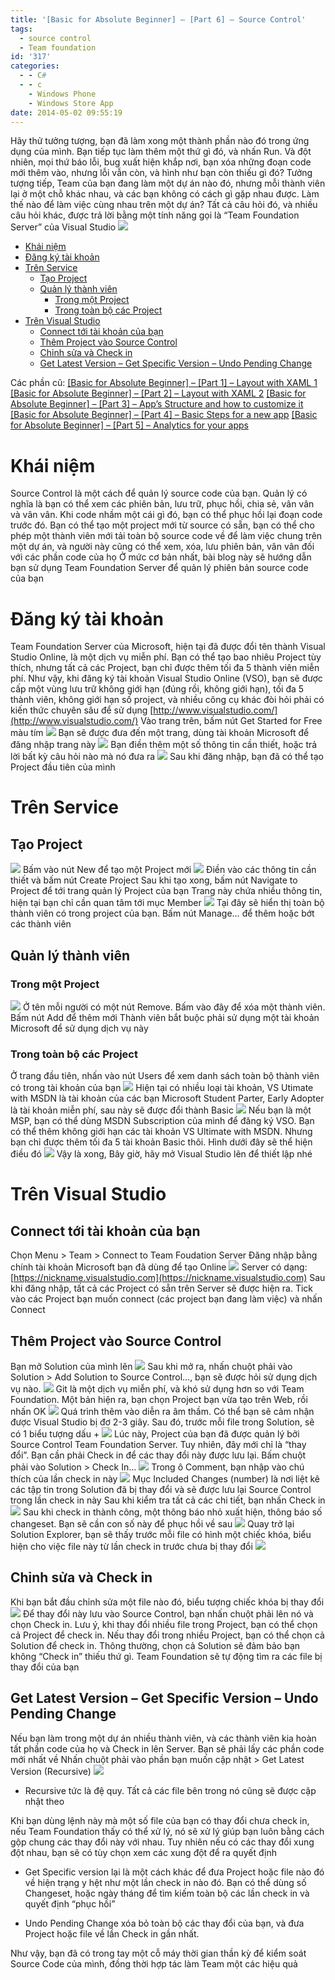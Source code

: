 ```yaml
---
title: '[Basic for Absolute Beginner] – [Part 6] – Source Control'
tags:
  - source control
  - Team foundation
id: '317'
categories:
  - - C#
  - - c
    - Windows Phone
    - Windows Store App
date: 2014-05-02 09:55:19
---
```


Hãy thử tưởng tượng, bạn đã làm xong một thành phần nào đó trong ứng dụng của mình. Bạn tiếp tục làm thêm một thứ gì đó, và nhấn Run. Và đột nhiên, mọi thứ báo lỗi, bug xuất hiện khắp nơi, bạn xóa những đoạn code mới thêm vào, nhưng lỗi vẫn còn, và hình như bạn còn thiếu gì đó? Tưởng tượng tiếp, Team của bạn đang làm một dự án nào đó, nhưng mỗi thành viên lại ở một chỗ khác nhau, và các bạn không có cách gì gặp nhau được. Làm thế nào để làm việc cùng nhau trên một dự án? Tất cả câu hỏi đó, và nhiều câu hỏi khác, được trả lời bằng một tính năng gọi là “Team Foundation Server” của Visual Studio ![](https://i2.wp.com/farm6.staticflickr.com/5032/14076910292_20d9511445_o.png)
<!-- more -->
*   [Khái niệm](#khái-niệm)
*   [Đăng ký tài khoản](#đăng-ký-tài-khoản)
*   [Trên Service](#trên-service)
    *   [Tạo Project](#tạo-project)
    *   [Quản lý thành viên](#quản-lý-thành-viên)
        *   [Trong một Project](#trong-một-project)
        *   [Trong toàn bộ các Project](#trong-toàn-bộ-các-project)
*   [Trên Visual Studio](#trên-visual-studio)
    *   [Connect tới tài khoản của bạn](#connect-tới-tài-khoản-của-bạn)
    *   [Thêm Project vào Source Control](#thêm-project-vào-source-control)
    *   [Chỉnh sửa và Check in](#chỉnh-sửa-và-check-in)
    *   [Get Latest Version – Get Specific Version – Undo Pending Change](#get-latest-version--get-specific-version--undo-pending-change)

Các phần cũ: [\[Basic for Absolute Beginner\] – \[Part 1\] – Layout with XAML 1](https://cuoilennaocacban2.wordpress.com/2013/11/22/windows-phone-silverlight-layout-with-xaml-basic-for-absolute-beginner/ "[Basic for Absolute Beginner] - [Part 1] Layout with XAML 1") [\[Basic for Absolute Beginner\] – \[Part 2\] – Layout with XAML 2](https://cuoilennaocacban2.wordpress.com/2014/01/21/windows-phone-silverlight-layout-with-xaml-basic-for-absolute-beginner-part-2/ "[Basic for Absolute Beginner] – [Part 2] – Layout with XAML 2") [\[Basic for Absolute Beginner\] – \[Part 3\] – App’s Structure and how to customize it](https://cuoilennaocacban2.wordpress.com/2014/02/26/basic-for-absolute-beginner-part-3-apps-structure-and-how-customized-it/) [\[Basic for Absolute Beginner\] – \[Part 4\] – Basic Steps for a new app](https://cuoilennaocacban2.wordpress.com/2014/03/31/basic-for-absolute-beginner-part-4-basic-steps-for-a-new-app/) [\[Basic for Absolute Beginner\] – \[Part 5\] – Analytics for your apps](https://cuoilennaocacban2.wordpress.com/2014/04/04/basic-for-absolute-beginner-part-5-analytics-for-your-apps/)

# Khái niệm

Source Control là một cách để quản lý source code của bạn. Quản lý có nghĩa là bạn có thể xem các phiên bản, lưu trữ, phục hồi, chia sẻ, vân vân và vân vân. Khi code nhầm một cái gì đó, bạn có thể phục hồi lại đoạn code trước đó. Bạn có thể tạo một project mới từ source có sẵn, bạn có thể cho phép một thành viên mới tải toàn bộ source code về để làm việc chung trên một dự án, và người này cũng có thể xem, xóa, lưu phiên bản, vân vân đối với các phần code của họ Ở mức cơ bản nhất, bài blog này sẽ hướng dẫn bạn sử dụng Team Foundation Server để quản lý phiên bản source code của bạn

# Đăng ký tài khoản

Team Foundation Server của Microsoft, hiện tại đã được đổi tên thành Visual Studio Online, là một dịch vụ miễn phí. Bạn có thể tạo bao nhiêu Project tùy thích, nhưng tất cả các Project, bạn chỉ được thêm tối đa 5 thành viên miễn phí. Như vậy, khi đăng ký tài khoản Visual Studio Online (VSO), bạn sẽ được cấp một vùng lưu trữ không giới hạn (đúng rồi, không giới hạn), tối đa 5 thành viên, không giới hạn số project, và nhiều công cụ khác đòi hỏi phải có kiến thức chuyên sâu để sử dụng [http://www.visualstudio.com/](http://www.visualstudio.com/) Vào trang trên, bấm nút Get Started for Free màu tím ![](https://i2.wp.com/farm8.staticflickr.com/7423/14077027941_131d9fe8b9_o.png) Bạn sẽ được đưa đến một trang, dùng tài khoản Microsoft để đăng nhập trang này ![](https://i0.wp.com/farm8.staticflickr.com/7042/14077110182_67ddb90db7_o.png) Bạn điền thêm một số thông tin cần thiết, hoặc trả lời bất kỳ câu hỏi nào mà nó đưa ra ![](https://i1.wp.com/farm8.staticflickr.com/7426/14057171186_c1f58d0d92_o.png) Sau khi đăng nhập, bạn đã có thể tạo Project đầu tiên của mình

# Trên Service

## Tạo Project

![](https://i1.wp.com/farm3.staticflickr.com/2939/14077138942_7fc7d459e9_o.png) Bấm vào nút New để tạo một Project mới ![](https://i1.wp.com/farm8.staticflickr.com/7337/13893692388_453e4325a5_o.png) Điền vào các thông tin cần thiết và bấm nút Create Project Sau khi tạo xong, bấm nút Navigate to Project để tới trang quản lý Project của bạn Trang này chứa nhiều thông tin, hiện tại bạn chỉ cần quan tâm tới mục Member ![](https://i0.wp.com/farm8.staticflickr.com/7306/14100357193_a79e22a996_o.png) Tại đây sẽ hiển thị toàn bộ thành viên có trong project của bạn. Bấm nút Manage… để thêm hoặc bớt các thành viên

## Quản lý thành viên

### Trong một Project

![](https://i0.wp.com/farm3.staticflickr.com/2937/13893748200_d0b2bfd795_o.png) Ở tên mỗi người có một nút Remove. Bấm vào đây để xóa một thành viên. Bấm nút Add để thêm mới Thành viên bắt buộc phải sử dụng một tài khoản Microsoft để sử dụng dịch vụ này

### Trong toàn bộ các Project

Ở trang đầu tiên, nhấn vào nút Users để xem danh sách toàn bộ thành viên có trong tài khoản của bạn ![](https://i0.wp.com/farm8.staticflickr.com/7426/14077207562_e677848f77_o.png) Hiện tại có nhiều loại tài khoản, VS Utimate with MSDN là tài khoản của các bạn Microsoft Student Parter, Early Adopter là tài khoản miễn phí, sau này sẽ được đổi thành Basic ![](https://i2.wp.com/farm8.staticflickr.com/7420/14080365235_3f8073d7a7_o.png) Nếu bạn là một MSP, bạn có thể dùng MSDN Subscription của mình để đăng ký VSO. Bạn có thể thêm không giới hạn các tài khoản VS Ultimate with MSDN. Nhưng bạn chỉ được thêm tối đa 5 tài khoản Basic thôi. Hình dưới đây sẽ thể hiện điều đó ![](https://i1.wp.com/farm6.staticflickr.com/5455/13893764527_924181318e_o.png) Vậy là xong, Bây giờ, hãy mở Visual Studio lên để thiết lập nhé

# Trên Visual Studio

## Connect tới tài khoản của bạn

Chọn Menu > Team > Connect to Team Foudation Server Đăng nhập bằng chính tài khoản Microsoft bạn đã dùng để tạo Online ![](https://i2.wp.com/farm8.staticflickr.com/7181/14080415865_cea0f2115b_o.png) Server có dạng: [https://nickname.visualstudio.com](https://nickname.visualstudio.com) Sau khi đăng nhập, tất cả các Project có sẵn trên Server sẽ được hiện ra. Tick vào các Project bạn muốn connect (các project bạn đang làm việc) và nhấn Connect

## Thêm Project vào Source Control

Bạn mở Solution của mình lên ![](https://i0.wp.com/farm8.staticflickr.com/7386/13893812187_43fc27c6e2_o.png) Sau khi mở ra, nhấn chuột phải vào Solution > Add Solution to Source Control…, bạn sẽ được hỏi sử dụng dịch vụ nào. ![](https://i0.wp.com/farm3.staticflickr.com/2928/14065466846_0be4d81154_o.png) Git là một dịch vụ miễn phí, và khó sử dụng hơn so với Team Foundation. Một bản hiện ra, bạn chọn Project bạn vừa tạo trên Web, rồi nhấn OK ![](https://i1.wp.com/farm6.staticflickr.com/5443/13902073928_3a5166bb42_o.png) Quá trình thêm vào diễn ra âm thầm. Có thể bạn sẽ cảm nhận được Visual Studio bị đơ 2-3 giây. Sau đó, trước mỗi file trong Solution, sẽ có 1 biểu tượng dấu + ![](https://i1.wp.com/farm8.staticflickr.com/7400/13902049219_54c1ce6b04_o.png) Lúc này, Project của bạn đã được quản lý bởi Source Control Team Foundation Server. Tuy nhiên, đây mới chỉ là “thay đổi”. Bạn cần phải Check in để các thay đổi này được lưu lại. Bấm chuột phải vào Solution > Check In… ![](https://i1.wp.com/farm8.staticflickr.com/7068/14065573286_3388d5ff11_o.png) Trong ô Comment, bạn nhập vào chú thích của lần check in này ![](https://i2.wp.com/farm8.staticflickr.com/7451/13902095378_6c8b207a01_o.png) Mục Included Changes (number) là nơi liệt kê các tập tin trong Solution đã bị thay đổi và sẽ được lưu lại Source Control trong lần check in này Sau khi kiểm tra tất cả các chi tiết, bạn nhấn Check in ![](https://i2.wp.com/farm6.staticflickr.com/5527/14085562102_33c66105e1_o.png) Sau khi check in thành công, một thông báo nhỏ xuất hiện, thông báo số changeset. Bạn sẽ cần con số này để phục hồi về sau ![](https://i0.wp.com/farm6.staticflickr.com/5488/13902099877_0f0a7e14ab_o.png) Quay trở lại Solution Explorer, bạn sẽ thấy trước mỗi file có hình một chiếc khóa, biểu hiện cho việc file này từ lần check in trước chưa bị thay đổi ![](https://i1.wp.com/farm6.staticflickr.com/5484/14108858123_8884d622d9_o.png)

## Chỉnh sửa và Check in

Khi bạn bắt đầu chỉnh sửa một file nào đó, biểu tượng chiếc khóa bị thay đổi ![](https://i0.wp.com/farm3.staticflickr.com/2905/14085667152_399a036b26_o.png) Để thay đổi này lưu vào Source Control, bạn nhấn chuột phải lên nó và chọn Check in. Lưu ý, khi thay đổi nhiều file trong Project, bạn có thể chọn cả Project để check in. Nếu thay đổi trong nhiều Project, bạn có thể chọn cả Solution để check in. Thông thường, chọn cả Solution sẽ đảm bảo bạn không “Check in” thiếu thứ gì. Team Foundation sẽ tự động tìm ra các file bị thay đổi của bạn

## Get Latest Version – Get Specific Version – Undo Pending Change

Nếu bạn làm trong một dự án nhiều thành viên, và các thành viên kia hoàn tất phần code của họ và Check in lên Server. Bạn sẽ phải lấy các phần code mới nhất về Nhấn chuột phải vào phần bạn muốn cập nhật > Get Latest Version (Recursive) ![](https://i1.wp.com/farm3.staticflickr.com/2933/13902262929_2db6b4718f_o.png)

*   Recursive tức là đệ quy. Tất cả các file bên trong nó cũng sẽ được cập nhật theo

Khi bạn dùng lệnh này mà một số file của bạn có thay đổi chưa check in, nếu Team Foundation thấy có thể xử lý, nó sẽ xử lý giúp bạn luôn bằng cách gộp chung các thay đổi này với nhau. Tuy nhiên nếu có các thay đổi xung đột nhau, bạn sẽ có tùy chọn xem các xung đột để ra quyết định

*   Get Specific version lại là một cách khác để đưa Project hoặc file nào đó về hiện trạng y hệt như một lần check in nào đó. Bạn có thể dùng số Changeset, hoặc ngày tháng để tìm kiếm toàn bộ các lần check in và quyết định “phục hồi”
    
*   Undo Pending Change xóa bỏ toàn bộ các thay đổi của bạn, và đưa Project hoặc file về lần Check in gần nhất.
    

Như vậy, bạn đã có trong tay một cỗ máy thời gian thần kỳ để kiểm soát Source Code của mình, đồng thời hợp tác làm Team một các hiệu quả